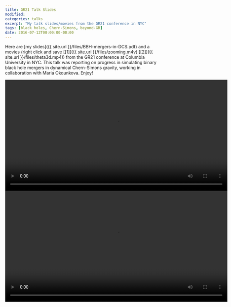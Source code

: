 ```yaml
---
title: GR21 Talk Slides
modified:
categories: talks
excerpt: "My talk slides/movies from the GR21 conference in NYC"
tags: [black holes, Chern-Simons, beyond-GR]
date: 2016-07-12T00:00:00-00:00
---
```


Here are [my slides]({{ site.url }}/files/BBH-mergers-in-DCS.pdf) and
a movies (right click and save
[[1]]({{ site.url }}/files/zooming.m4v)
[[2]]({{ site.url }}/files/theta3d.mp4))
from the GR21 conference at Columbia University in NYC.  This talk
was reporting on progress in simulating binary black hole mergers in
dynamical Chern-Simons gravity,
working in collaboration with Maria Okounkova.
Enjoy!

<video controls style="height:360px;" >
  <source src="{{ site.url }}/files/zooming.webm" type="video/webm">
  <source src="{{ site.url }}/files/zooming.m4v" type="video/mp4">
  Your browser does not support the <code>video</code> element.
</video>

<video controls style="height:360px;" >
  <source src="{{ site.url }}/files/theta3d.webm" type="video/webm">
  <source src="{{ site.url }}/files/theta3d.mp4" type="video/mp4">
  Your browser does not support the <code>video</code> element.
</video>
